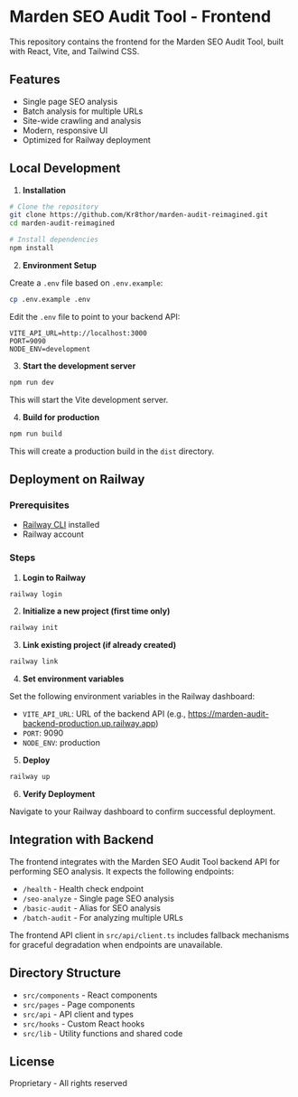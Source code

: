 # Marden SEO Audit Tool - Frontend

This repository contains the frontend for the Marden SEO Audit Tool, built with React, Vite, and Tailwind CSS.

## Features

- Single page SEO analysis
- Batch analysis for multiple URLs
- Site-wide crawling and analysis
- Modern, responsive UI
- Optimized for Railway deployment

## Local Development

1. **Installation**

```bash
# Clone the repository
git clone https://github.com/Kr8thor/marden-audit-reimagined.git
cd marden-audit-reimagined

# Install dependencies
npm install
```

2. **Environment Setup**

Create a `.env` file based on `.env.example`:

```bash
cp .env.example .env
```

Edit the `.env` file to point to your backend API:

```
VITE_API_URL=http://localhost:3000
PORT=9090
NODE_ENV=development
```

3. **Start the development server**

```bash
npm run dev
```

This will start the Vite development server.

4. **Build for production**

```bash
npm run build
```

This will create a production build in the `dist` directory.

## Deployment on Railway

### Prerequisites

- [Railway CLI](https://docs.railway.app/develop/cli) installed
- Railway account

### Steps

1. **Login to Railway**

```bash
railway login
```

2. **Initialize a new project (first time only)**

```bash
railway init
```

3. **Link existing project (if already created)**

```bash
railway link
```

4. **Set environment variables**

Set the following environment variables in the Railway dashboard:

- `VITE_API_URL`: URL of the backend API (e.g., https://marden-audit-backend-production.up.railway.app)
- `PORT`: 9090
- `NODE_ENV`: production

5. **Deploy**

```bash
railway up
```

6. **Verify Deployment**

Navigate to your Railway dashboard to confirm successful deployment.

## Integration with Backend

The frontend integrates with the Marden SEO Audit Tool backend API for performing SEO analysis. It expects the following endpoints:

- `/health` - Health check endpoint
- `/seo-analyze` - Single page SEO analysis
- `/basic-audit` - Alias for SEO analysis
- `/batch-audit` - For analyzing multiple URLs

The frontend API client in `src/api/client.ts` includes fallback mechanisms for graceful degradation when endpoints are unavailable.

## Directory Structure

- `src/components` - React components
- `src/pages` - Page components
- `src/api` - API client and types
- `src/hooks` - Custom React hooks
- `src/lib` - Utility functions and shared code

## License

Proprietary - All rights reserved
